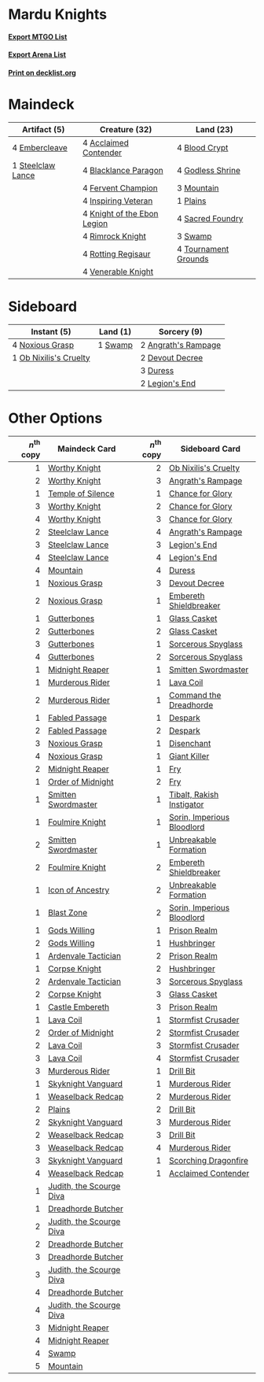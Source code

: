 # Mardu Knights

#### [Export MTGO List](../collection/Mardu%20Knights/Mardu%20Knights.txt)
#### [Export Arena List](../collection/Mardu%20Knights/Mardu%20Knights_arena.txt)
#### [Print on decklist.org](http://decklist.org/?deckmain=4%09Acclaimed%20Contender%0A4%09Blacklance%20Paragon%0A4%09Blood%20Crypt%0A4%09Embercleave%0A4%09Fervent%20Champion%0A4%09Godless%20Shrine%0A4%09Inspiring%20Veteran%0A4%09Knight%20of%20the%20Ebon%20Legion%0A3%09Mountain%0A1%09Plains%0A4%09Rimrock%20Knight%0A4%09Rotting%20Regisaur%0A4%09Sacred%20Foundry%0A1%09Steelclaw%20Lance%0A3%09Swamp%0A4%09Tournament%20Grounds%0A4%09Venerable%20Knight&deckside=2%09Angrath's%20Rampage%0A2%09Devout%20Decree%0A3%09Duress%0A2%09Legion's%20End%0A4%09Noxious%20Grasp%0A1%09Ob%20Nixilis's%20Cruelty%0A1%09Swamp)
# Maindeck

|                                        Artifact (5)                                        |                                            Creature (32)                                             |                                           Land (23)                                           |
|--------------------------------------------------------------------------------------------|------------------------------------------------------------------------------------------------------|-----------------------------------------------------------------------------------------------|
|4 [Embercleave](http://gatherer.wizards.com/Pages/Card/Details.aspx?multiverseid=473082)    |4 [Acclaimed Contender](http://gatherer.wizards.com/Pages/Card/Details.aspx?multiverseid=472963)      |4 [Blood Crypt](http://gatherer.wizards.com/Pages/Card/Details.aspx?multiverseid=97102)        |
|1 [Steelclaw Lance](http://gatherer.wizards.com/Pages/Card/Details.aspx?multiverseid=473164)|4 [Blacklance Paragon](http://gatherer.wizards.com/Pages/Card/Details.aspx?multiverseid=473041)       |4 [Godless Shrine](http://gatherer.wizards.com/Pages/Card/Details.aspx?multiverseid=405099)    |
|                                                                                            |4 [Fervent Champion](http://gatherer.wizards.com/Pages/Card/Details.aspx?multiverseid=473086)         |3 [Mountain](http://gatherer.wizards.com/Pages/Card/Details.aspx?multiverseid=439859)          |
|                                                                                            |4 [Inspiring Veteran](http://gatherer.wizards.com/Pages/Card/Details.aspx?multiverseid=473156)        |1 [Plains](http://gatherer.wizards.com/Pages/Card/Details.aspx?multiverseid=439856)            |
|                                                                                            |4 [Knight of the Ebon Legion](http://gatherer.wizards.com/Pages/Card/Details.aspx?multiverseid=466859)|4 [Sacred Foundry](http://gatherer.wizards.com/Pages/Card/Details.aspx?multiverseid=405106)    |
|                                                                                            |4 [Rimrock Knight](http://gatherer.wizards.com/Pages/Card/Details.aspx?multiverseid=473099)           |3 [Swamp](http://gatherer.wizards.com/Pages/Card/Details.aspx?multiverseid=439858)             |
|                                                                                            |4 [Rotting Regisaur](http://gatherer.wizards.com/Pages/Card/Details.aspx?multiverseid=466865)         |4 [Tournament Grounds](http://gatherer.wizards.com/Pages/Card/Details.aspx?multiverseid=473210)|
|                                                                                            |4 [Venerable Knight](http://gatherer.wizards.com/Pages/Card/Details.aspx?multiverseid=472997)         |                                                                                               |


# Sideboard

|                                           Instant (5)                                           |                                     Land (1)                                     |                                         Sorcery (9)                                          |
|-------------------------------------------------------------------------------------------------|----------------------------------------------------------------------------------|----------------------------------------------------------------------------------------------|
|4 [Noxious Grasp](http://gatherer.wizards.com/Pages/Card/Details.aspx?multiverseid=466864)       |1 [Swamp](http://gatherer.wizards.com/Pages/Card/Details.aspx?multiverseid=439858)|2 [Angrath's Rampage](http://gatherer.wizards.com/Pages/Card/Details.aspx?multiverseid=461112)|
|1 [Ob Nixilis's Cruelty](http://gatherer.wizards.com/Pages/Card/Details.aspx?multiverseid=461028)|                                                                                  |2 [Devout Decree](http://gatherer.wizards.com/Pages/Card/Details.aspx?multiverseid=466767)    |
|                                                                                                 |                                                                                  |3 [Duress](http://gatherer.wizards.com/Pages/Card/Details.aspx?multiverseid=14557)            |
|                                                                                                 |                                                                                  |2 [Legion's End](http://gatherer.wizards.com/Pages/Card/Details.aspx?multiverseid=466860)     |


# Other Options

|*n*<sup>th</sup> copy|                                           Maindeck Card                                           |*n*<sup>th</sup> copy|                                           Sideboard Card                                            |
|--------------------:|---------------------------------------------------------------------------------------------------|--------------------:|-----------------------------------------------------------------------------------------------------|
|                    1|[Worthy Knight](http://gatherer.wizards.com/Pages/Card/Details.aspx?multiverseid=472998)           |                    2|[Ob Nixilis's Cruelty](http://gatherer.wizards.com/Pages/Card/Details.aspx?multiverseid=461028)      |
|                    2|[Worthy Knight](http://gatherer.wizards.com/Pages/Card/Details.aspx?multiverseid=472998)           |                    3|[Angrath's Rampage](http://gatherer.wizards.com/Pages/Card/Details.aspx?multiverseid=461112)         |
|                    1|[Temple of Silence](http://gatherer.wizards.com/Pages/Card/Details.aspx?multiverseid=373522)       |                    1|[Chance for Glory](http://gatherer.wizards.com/Pages/Card/Details.aspx?multiverseid=452909)          |
|                    3|[Worthy Knight](http://gatherer.wizards.com/Pages/Card/Details.aspx?multiverseid=472998)           |                    2|[Chance for Glory](http://gatherer.wizards.com/Pages/Card/Details.aspx?multiverseid=452909)          |
|                    4|[Worthy Knight](http://gatherer.wizards.com/Pages/Card/Details.aspx?multiverseid=472998)           |                    3|[Chance for Glory](http://gatherer.wizards.com/Pages/Card/Details.aspx?multiverseid=452909)          |
|                    2|[Steelclaw Lance](http://gatherer.wizards.com/Pages/Card/Details.aspx?multiverseid=473164)         |                    4|[Angrath's Rampage](http://gatherer.wizards.com/Pages/Card/Details.aspx?multiverseid=461112)         |
|                    3|[Steelclaw Lance](http://gatherer.wizards.com/Pages/Card/Details.aspx?multiverseid=473164)         |                    3|[Legion's End](http://gatherer.wizards.com/Pages/Card/Details.aspx?multiverseid=466860)              |
|                    4|[Steelclaw Lance](http://gatherer.wizards.com/Pages/Card/Details.aspx?multiverseid=473164)         |                    4|[Legion's End](http://gatherer.wizards.com/Pages/Card/Details.aspx?multiverseid=466860)              |
|                    4|[Mountain](http://gatherer.wizards.com/Pages/Card/Details.aspx?multiverseid=439859)                |                    4|[Duress](http://gatherer.wizards.com/Pages/Card/Details.aspx?multiverseid=14557)                     |
|                    1|[Noxious Grasp](http://gatherer.wizards.com/Pages/Card/Details.aspx?multiverseid=466864)           |                    3|[Devout Decree](http://gatherer.wizards.com/Pages/Card/Details.aspx?multiverseid=466767)             |
|                    2|[Noxious Grasp](http://gatherer.wizards.com/Pages/Card/Details.aspx?multiverseid=466864)           |                    1|[Embereth Shieldbreaker](http://gatherer.wizards.com/Pages/Card/Details.aspx?multiverseid=473084)    |
|                    1|[Gutterbones](http://gatherer.wizards.com/Pages/Card/Details.aspx?multiverseid=457220)             |                    1|[Glass Casket](http://gatherer.wizards.com/Pages/Card/Details.aspx?multiverseid=472977)              |
|                    2|[Gutterbones](http://gatherer.wizards.com/Pages/Card/Details.aspx?multiverseid=457220)             |                    2|[Glass Casket](http://gatherer.wizards.com/Pages/Card/Details.aspx?multiverseid=472977)              |
|                    3|[Gutterbones](http://gatherer.wizards.com/Pages/Card/Details.aspx?multiverseid=457220)             |                    1|[Sorcerous Spyglass](http://gatherer.wizards.com/Pages/Card/Details.aspx?multiverseid=435407)        |
|                    4|[Gutterbones](http://gatherer.wizards.com/Pages/Card/Details.aspx?multiverseid=457220)             |                    2|[Sorcerous Spyglass](http://gatherer.wizards.com/Pages/Card/Details.aspx?multiverseid=435407)        |
|                    1|[Midnight Reaper](http://gatherer.wizards.com/Pages/Card/Details.aspx?multiverseid=452827)         |                    1|[Smitten Swordmaster](http://gatherer.wizards.com/Pages/Card/Details.aspx?multiverseid=473067)       |
|                    1|[Murderous Rider](http://gatherer.wizards.com/Pages/Card/Details.aspx?multiverseid=473059)         |                    1|[Lava Coil](http://gatherer.wizards.com/Pages/Card/Details.aspx?multiverseid=452858)                 |
|                    2|[Murderous Rider](http://gatherer.wizards.com/Pages/Card/Details.aspx?multiverseid=473059)         |                    1|[Command the Dreadhorde](http://gatherer.wizards.com/Pages/Card/Details.aspx?multiverseid=461009)    |
|                    1|[Fabled Passage](http://gatherer.wizards.com/Pages/Card/Details.aspx?multiverseid=473206)          |                    1|[Despark](http://gatherer.wizards.com/Pages/Card/Details.aspx?multiverseid=461117)                   |
|                    2|[Fabled Passage](http://gatherer.wizards.com/Pages/Card/Details.aspx?multiverseid=473206)          |                    2|[Despark](http://gatherer.wizards.com/Pages/Card/Details.aspx?multiverseid=461117)                   |
|                    3|[Noxious Grasp](http://gatherer.wizards.com/Pages/Card/Details.aspx?multiverseid=466864)           |                    1|[Disenchant](http://gatherer.wizards.com/Pages/Card/Details.aspx?multiverseid=847)                   |
|                    4|[Noxious Grasp](http://gatherer.wizards.com/Pages/Card/Details.aspx?multiverseid=466864)           |                    1|[Giant Killer](http://gatherer.wizards.com/Pages/Card/Details.aspx?multiverseid=472976)              |
|                    2|[Midnight Reaper](http://gatherer.wizards.com/Pages/Card/Details.aspx?multiverseid=452827)         |                    1|[Fry](http://gatherer.wizards.com/Pages/Card/Details.aspx?multiverseid=466894)                       |
|                    1|[Order of Midnight](http://gatherer.wizards.com/Pages/Card/Details.aspx?multiverseid=473061)       |                    2|[Fry](http://gatherer.wizards.com/Pages/Card/Details.aspx?multiverseid=466894)                       |
|                    1|[Smitten Swordmaster](http://gatherer.wizards.com/Pages/Card/Details.aspx?multiverseid=473067)     |                    1|[Tibalt, Rakish Instigator](http://gatherer.wizards.com/Pages/Card/Details.aspx?multiverseid=461073) |
|                    1|[Foulmire Knight](http://gatherer.wizards.com/Pages/Card/Details.aspx?multiverseid=473052)         |                    1|[Sorin, Imperious Bloodlord](http://gatherer.wizards.com/Pages/Card/Details.aspx?multiverseid=466869)|
|                    2|[Smitten Swordmaster](http://gatherer.wizards.com/Pages/Card/Details.aspx?multiverseid=473067)     |                    1|[Unbreakable Formation](http://gatherer.wizards.com/Pages/Card/Details.aspx?multiverseid=457173)     |
|                    2|[Foulmire Knight](http://gatherer.wizards.com/Pages/Card/Details.aspx?multiverseid=473052)         |                    2|[Embereth Shieldbreaker](http://gatherer.wizards.com/Pages/Card/Details.aspx?multiverseid=473084)    |
|                    1|[Icon of Ancestry](http://gatherer.wizards.com/Pages/Card/Details.aspx?multiverseid=466983)        |                    2|[Unbreakable Formation](http://gatherer.wizards.com/Pages/Card/Details.aspx?multiverseid=457173)     |
|                    1|[Blast Zone](http://gatherer.wizards.com/Pages/Card/Details.aspx?multiverseid=461171)              |                    2|[Sorin, Imperious Bloodlord](http://gatherer.wizards.com/Pages/Card/Details.aspx?multiverseid=466869)|
|                    1|[Gods Willing](http://gatherer.wizards.com/Pages/Card/Details.aspx?multiverseid=442005)            |                    1|[Prison Realm](http://gatherer.wizards.com/Pages/Card/Details.aspx?multiverseid=460953)              |
|                    2|[Gods Willing](http://gatherer.wizards.com/Pages/Card/Details.aspx?multiverseid=442005)            |                    1|[Hushbringer](http://gatherer.wizards.com/Pages/Card/Details.aspx?multiverseid=472980)               |
|                    1|[Ardenvale Tactician](http://gatherer.wizards.com/Pages/Card/Details.aspx?multiverseid=472967)     |                    2|[Prison Realm](http://gatherer.wizards.com/Pages/Card/Details.aspx?multiverseid=460953)              |
|                    1|[Corpse Knight](http://gatherer.wizards.com/Pages/Card/Details.aspx?multiverseid=466960)           |                    2|[Hushbringer](http://gatherer.wizards.com/Pages/Card/Details.aspx?multiverseid=472980)               |
|                    2|[Ardenvale Tactician](http://gatherer.wizards.com/Pages/Card/Details.aspx?multiverseid=472967)     |                    3|[Sorcerous Spyglass](http://gatherer.wizards.com/Pages/Card/Details.aspx?multiverseid=435407)        |
|                    2|[Corpse Knight](http://gatherer.wizards.com/Pages/Card/Details.aspx?multiverseid=466960)           |                    3|[Glass Casket](http://gatherer.wizards.com/Pages/Card/Details.aspx?multiverseid=472977)              |
|                    1|[Castle Embereth](http://gatherer.wizards.com/Pages/Card/Details.aspx?multiverseid=473201)         |                    3|[Prison Realm](http://gatherer.wizards.com/Pages/Card/Details.aspx?multiverseid=460953)              |
|                    1|[Lava Coil](http://gatherer.wizards.com/Pages/Card/Details.aspx?multiverseid=452858)               |                    1|[Stormfist Crusader](http://gatherer.wizards.com/Pages/Card/Details.aspx?multiverseid=473165)        |
|                    2|[Order of Midnight](http://gatherer.wizards.com/Pages/Card/Details.aspx?multiverseid=473061)       |                    2|[Stormfist Crusader](http://gatherer.wizards.com/Pages/Card/Details.aspx?multiverseid=473165)        |
|                    2|[Lava Coil](http://gatherer.wizards.com/Pages/Card/Details.aspx?multiverseid=452858)               |                    3|[Stormfist Crusader](http://gatherer.wizards.com/Pages/Card/Details.aspx?multiverseid=473165)        |
|                    3|[Lava Coil](http://gatherer.wizards.com/Pages/Card/Details.aspx?multiverseid=452858)               |                    4|[Stormfist Crusader](http://gatherer.wizards.com/Pages/Card/Details.aspx?multiverseid=473165)        |
|                    3|[Murderous Rider](http://gatherer.wizards.com/Pages/Card/Details.aspx?multiverseid=473059)         |                    1|[Drill Bit](http://gatherer.wizards.com/Pages/Card/Details.aspx?multiverseid=457217)                 |
|                    1|[Skyknight Vanguard](http://gatherer.wizards.com/Pages/Card/Details.aspx?multiverseid=466972)      |                    1|[Murderous Rider](http://gatherer.wizards.com/Pages/Card/Details.aspx?multiverseid=473059)           |
|                    1|[Weaselback Redcap](http://gatherer.wizards.com/Pages/Card/Details.aspx?multiverseid=473110)       |                    2|[Murderous Rider](http://gatherer.wizards.com/Pages/Card/Details.aspx?multiverseid=473059)           |
|                    2|[Plains](http://gatherer.wizards.com/Pages/Card/Details.aspx?multiverseid=439856)                  |                    2|[Drill Bit](http://gatherer.wizards.com/Pages/Card/Details.aspx?multiverseid=457217)                 |
|                    2|[Skyknight Vanguard](http://gatherer.wizards.com/Pages/Card/Details.aspx?multiverseid=466972)      |                    3|[Murderous Rider](http://gatherer.wizards.com/Pages/Card/Details.aspx?multiverseid=473059)           |
|                    2|[Weaselback Redcap](http://gatherer.wizards.com/Pages/Card/Details.aspx?multiverseid=473110)       |                    3|[Drill Bit](http://gatherer.wizards.com/Pages/Card/Details.aspx?multiverseid=457217)                 |
|                    3|[Weaselback Redcap](http://gatherer.wizards.com/Pages/Card/Details.aspx?multiverseid=473110)       |                    4|[Murderous Rider](http://gatherer.wizards.com/Pages/Card/Details.aspx?multiverseid=473059)           |
|                    3|[Skyknight Vanguard](http://gatherer.wizards.com/Pages/Card/Details.aspx?multiverseid=466972)      |                    1|[Scorching Dragonfire](http://gatherer.wizards.com/Pages/Card/Details.aspx?multiverseid=473101)      |
|                    4|[Weaselback Redcap](http://gatherer.wizards.com/Pages/Card/Details.aspx?multiverseid=473110)       |                    1|[Acclaimed Contender](http://gatherer.wizards.com/Pages/Card/Details.aspx?multiverseid=472963)       |
|                    1|[Judith, the Scourge Diva](http://gatherer.wizards.com/Pages/Card/Details.aspx?multiverseid=457329)|                     |                                                                                                     |
|                    1|[Dreadhorde Butcher](http://gatherer.wizards.com/Pages/Card/Details.aspx?multiverseid=461121)      |                     |                                                                                                     |
|                    2|[Judith, the Scourge Diva](http://gatherer.wizards.com/Pages/Card/Details.aspx?multiverseid=457329)|                     |                                                                                                     |
|                    2|[Dreadhorde Butcher](http://gatherer.wizards.com/Pages/Card/Details.aspx?multiverseid=461121)      |                     |                                                                                                     |
|                    3|[Dreadhorde Butcher](http://gatherer.wizards.com/Pages/Card/Details.aspx?multiverseid=461121)      |                     |                                                                                                     |
|                    3|[Judith, the Scourge Diva](http://gatherer.wizards.com/Pages/Card/Details.aspx?multiverseid=457329)|                     |                                                                                                     |
|                    4|[Dreadhorde Butcher](http://gatherer.wizards.com/Pages/Card/Details.aspx?multiverseid=461121)      |                     |                                                                                                     |
|                    4|[Judith, the Scourge Diva](http://gatherer.wizards.com/Pages/Card/Details.aspx?multiverseid=457329)|                     |                                                                                                     |
|                    3|[Midnight Reaper](http://gatherer.wizards.com/Pages/Card/Details.aspx?multiverseid=452827)         |                     |                                                                                                     |
|                    4|[Midnight Reaper](http://gatherer.wizards.com/Pages/Card/Details.aspx?multiverseid=452827)         |                     |                                                                                                     |
|                    4|[Swamp](http://gatherer.wizards.com/Pages/Card/Details.aspx?multiverseid=439858)                   |                     |                                                                                                     |
|                    5|[Mountain](http://gatherer.wizards.com/Pages/Card/Details.aspx?multiverseid=439859)                |                     |                                                                                                     |

